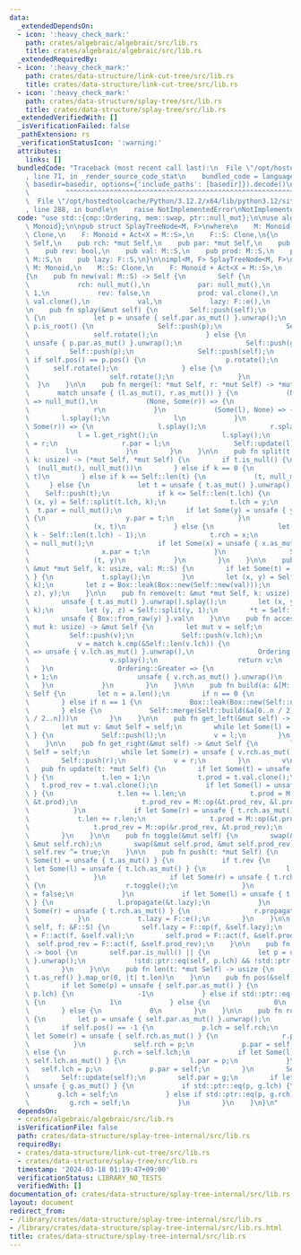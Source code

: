 ```yaml
---
data:
  _extendedDependsOn:
  - icon: ':heavy_check_mark:'
    path: crates/algebraic/algebraic/src/lib.rs
    title: crates/algebraic/algebraic/src/lib.rs
  _extendedRequiredBy:
  - icon: ':heavy_check_mark:'
    path: crates/data-structure/link-cut-tree/src/lib.rs
    title: crates/data-structure/link-cut-tree/src/lib.rs
  - icon: ':heavy_check_mark:'
    path: crates/data-structure/splay-tree/src/lib.rs
    title: crates/data-structure/splay-tree/src/lib.rs
  _extendedVerifiedWith: []
  _isVerificationFailed: false
  _pathExtension: rs
  _verificationStatusIcon: ':warning:'
  attributes:
    links: []
  bundledCode: "Traceback (most recent call last):\n  File \"/opt/hostedtoolcache/Python/3.12.2/x64/lib/python3.12/site-packages/onlinejudge_verify/documentation/build.py\"\
    , line 71, in _render_source_code_stat\n    bundled_code = language.bundle(stat.path,\
    \ basedir=basedir, options={'include_paths': [basedir]}).decode()\n          \
    \         ^^^^^^^^^^^^^^^^^^^^^^^^^^^^^^^^^^^^^^^^^^^^^^^^^^^^^^^^^^^^^^^^^^^^^^^^^^^^^^^^^\n\
    \  File \"/opt/hostedtoolcache/Python/3.12.2/x64/lib/python3.12/site-packages/onlinejudge_verify/languages/rust.py\"\
    , line 288, in bundle\n    raise NotImplementedError\nNotImplementedError\n"
  code: "use std::{cmp::Ordering, mem::swap, ptr::null_mut};\n\nuse algebraic::{Act,\
    \ Monoid};\n\npub struct SplayTreeNode<M, F>\nwhere\n    M: Monoid,\n    M::S:\
    \ Clone,\n    F: Monoid + Act<X = M::S>,\n    F::S: Clone,\n{\n    pub lch: *mut\
    \ Self,\n    pub rch: *mut Self,\n    pub par: *mut Self,\n    pub len: usize,\n\
    \    pub rev: bool,\n    pub val: M::S,\n    pub prod: M::S,\n    pub prod_rev:\
    \ M::S,\n    pub lazy: F::S,\n}\n\nimpl<M, F> SplayTreeNode<M, F>\nwhere\n   \
    \ M: Monoid,\n    M::S: Clone,\n    F: Monoid + Act<X = M::S>,\n    F::S: Clone,\n\
    {\n    pub fn new(val: M::S) -> Self {\n        Self {\n            lch: null_mut(),\n\
    \            rch: null_mut(),\n            par: null_mut(),\n            len:\
    \ 1,\n            rev: false,\n            prod: val.clone(),\n            prod_rev:\
    \ val.clone(),\n            val,\n            lazy: F::e(),\n        }\n    }\n\
    \n    pub fn splay(&mut self) {\n        Self::push(self);\n        while !self.is_root()\
    \ {\n            let p = unsafe { self.par.as_mut() }.unwrap();\n            if\
    \ p.is_root() {\n                Self::push(p);\n                Self::push(self);\n\
    \                self.rotate();\n            } else {\n                let g =\
    \ unsafe { p.par.as_mut() }.unwrap();\n                Self::push(g);\n      \
    \          Self::push(p);\n                Self::push(self);\n               \
    \ if self.pos() == p.pos() {\n                    p.rotate();\n              \
    \      self.rotate();\n                } else {\n                    self.rotate();\n\
    \                    self.rotate();\n                }\n            }\n      \
    \  }\n    }\n\n    pub fn merge(l: *mut Self, r: *mut Self) -> *mut Self {\n \
    \       match unsafe { (l.as_mut(), r.as_mut()) } {\n            (None, None)\
    \ => null_mut(),\n            (None, Some(r)) => {\n                r.splay();\n\
    \                r\n            }\n            (Some(l), None) => {\n        \
    \        l.splay();\n                l\n            }\n            (Some(mut l),\
    \ Some(r)) => {\n                l.splay();\n                r.splay();\n    \
    \            l = l.get_right();\n                l.splay();\n                l.rch\
    \ = r;\n                r.par = l;\n                Self::update(l);\n       \
    \         l\n            }\n        }\n    }\n\n    pub fn split(t: *mut Self,\
    \ k: usize) -> (*mut Self, *mut Self) {\n        if t.is_null() {\n          \
    \  (null_mut(), null_mut())\n        } else if k == 0 {\n            (null_mut(),\
    \ t)\n        } else if k == Self::len(t) {\n            (t, null_mut())\n   \
    \     } else {\n            let t = unsafe { t.as_mut() }.unwrap();\n        \
    \    Self::push(t);\n            if k <= Self::len(t.lch) {\n                let\
    \ (x, y) = Self::split(t.lch, k);\n                t.lch = y;\n              \
    \  t.par = null_mut();\n                if let Some(y) = unsafe { y.as_mut() }\
    \ {\n                    y.par = t;\n                }\n                Self::update(t);\n\
    \                (x, t)\n            } else {\n                let (x, y) = Self::split(t.rch,\
    \ k - Self::len(t.lch) - 1);\n                t.rch = x;\n                t.par\
    \ = null_mut();\n                if let Some(x) = unsafe { x.as_mut() } {\n  \
    \                  x.par = t;\n                }\n                Self::update(t);\n\
    \                (t, y)\n            }\n        }\n    }\n\n    pub fn insert(t:\
    \ &mut *mut Self, k: usize, val: M::S) {\n        if let Some(t) = unsafe { t.as_mut()\
    \ } {\n            t.splay();\n        }\n        let (x, y) = Self::split(*t,\
    \ k);\n        let z = Box::leak(Box::new(Self::new(val)));\n        *t = Self::merge(Self::merge(x,\
    \ z), y);\n    }\n\n    pub fn remove(t: &mut *mut Self, k: usize) -> M::S {\n\
    \        unsafe { t.as_mut() }.unwrap().splay();\n        let (x, y) = Self::split(*t,\
    \ k);\n        let (y, z) = Self::split(y, 1);\n        *t = Self::merge(x, z);\n\
    \        unsafe { Box::from_raw(y) }.val\n    }\n\n    pub fn access(&mut self,\
    \ mut k: usize) -> &mut Self {\n        let mut v = self;\n        loop {\n  \
    \          Self::push(v);\n            Self::push(v.lch);\n            Self::push(v.rch);\n\
    \            v = match k.cmp(&Self::len(v.lch)) {\n                Ordering::Less\
    \ => unsafe { v.lch.as_mut() }.unwrap(),\n                Ordering::Equal => {\n\
    \                    v.splay();\n                    return v;\n             \
    \   }\n                Ordering::Greater => {\n                    k -= Self::len(v.lch)\
    \ + 1;\n                    unsafe { v.rch.as_mut() }.unwrap()\n             \
    \   }\n            }\n        }\n    }\n\n    pub fn build(a: &[M::S]) -> *mut\
    \ Self {\n        let n = a.len();\n        if n == 0 {\n            null_mut()\n\
    \        } else if n == 1 {\n            Box::leak(Box::new(Self::new(a[0].clone())))\n\
    \        } else {\n            Self::merge(Self::build(&a[0..n / 2]), Self::build(&a[n\
    \ / 2..n]))\n        }\n    }\n\n    pub fn get_left(&mut self) -> &mut Self {\n\
    \        let mut v: &mut Self = self;\n        while let Some(l) = unsafe { v.lch.as_mut()\
    \ } {\n            Self::push(l);\n            v = l;\n        }\n        v\n\
    \    }\n\n    pub fn get_right(&mut self) -> &mut Self {\n        let mut v: &mut\
    \ Self = self;\n        while let Some(r) = unsafe { v.rch.as_mut() } {\n    \
    \        Self::push(r);\n            v = r;\n        }\n        v\n    }\n\n \
    \   pub fn update(t: *mut Self) {\n        if let Some(t) = unsafe { t.as_mut()\
    \ } {\n            t.len = 1;\n            t.prod = t.val.clone();\n         \
    \   t.prod_rev = t.val.clone();\n            if let Some(l) = unsafe { t.lch.as_mut()\
    \ } {\n                t.len += l.len;\n                t.prod = M::op(&l.prod,\
    \ &t.prod);\n                t.prod_rev = M::op(&t.prod_rev, &l.prod_rev);\n \
    \           }\n            if let Some(r) = unsafe { t.rch.as_mut() } {\n    \
    \            t.len += r.len;\n                t.prod = M::op(&t.prod, &r.prod);\n\
    \                t.prod_rev = M::op(&r.prod_rev, &t.prod_rev);\n            }\n\
    \        }\n    }\n\n    pub fn toggle(&mut self) {\n        swap(&mut self.lch,\
    \ &mut self.rch);\n        swap(&mut self.prod, &mut self.prod_rev);\n       \
    \ self.rev ^= true;\n    }\n\n    pub fn push(t: *mut Self) {\n        if let\
    \ Some(t) = unsafe { t.as_mut() } {\n            if t.rev {\n                if\
    \ let Some(l) = unsafe { t.lch.as_mut() } {\n                    l.toggle();\n\
    \                }\n                if let Some(r) = unsafe { t.rch.as_mut() }\
    \ {\n                    r.toggle();\n                }\n                t.rev\
    \ = false;\n            }\n            if let Some(l) = unsafe { t.lch.as_mut()\
    \ } {\n                l.propagate(&t.lazy);\n            }\n            if let\
    \ Some(r) = unsafe { t.rch.as_mut() } {\n                r.propagate(&t.lazy);\n\
    \            }\n            t.lazy = F::e();\n        }\n    }\n\n    pub fn propagate(&mut\
    \ self, f: &F::S) {\n        self.lazy = F::op(f, &self.lazy);\n        self.val\
    \ = F::act(f, &self.val);\n        self.prod = F::act(f, &self.prod);\n      \
    \  self.prod_rev = F::act(f, &self.prod_rev);\n    }\n\n    pub fn is_root(&self)\
    \ -> bool {\n        self.par.is_null() || {\n            let p = unsafe { self.par.as_mut()\
    \ }.unwrap();\n            !std::ptr::eq(self, p.lch) && !std::ptr::eq(self, p.rch)\n\
    \        }\n    }\n\n    pub fn len(t: *mut Self) -> usize {\n        unsafe {\
    \ t.as_ref() }.map_or(0, |t| t.len)\n    }\n\n    pub fn pos(&self) -> i32 {\n\
    \        if let Some(p) = unsafe { self.par.as_mut() } {\n            if std::ptr::eq(self,\
    \ p.lch) {\n                -1\n            } else if std::ptr::eq(self, p.rch)\
    \ {\n                1\n            } else {\n                0\n            }\n\
    \        } else {\n            0\n        }\n    }\n\n    pub fn rotate(&mut self)\
    \ {\n        let p = unsafe { self.par.as_mut() }.unwrap();\n        let g = p.par;\n\
    \        if self.pos() == -1 {\n            p.lch = self.rch;\n            if\
    \ let Some(r) = unsafe { self.rch.as_mut() } {\n                r.par = p;\n \
    \           }\n            self.rch = p;\n            p.par = self;\n        }\
    \ else {\n            p.rch = self.lch;\n            if let Some(l) = unsafe {\
    \ self.lch.as_mut() } {\n                l.par = p;\n            }\n         \
    \   self.lch = p;\n            p.par = self;\n        }\n        Self::update(p);\n\
    \        Self::update(self);\n        self.par = g;\n        if let Some(g) =\
    \ unsafe { g.as_mut() } {\n            if std::ptr::eq(p, g.lch) {\n         \
    \       g.lch = self;\n            } else if std::ptr::eq(p, g.rch) {\n      \
    \          g.rch = self;\n            }\n        }\n    }\n}\n"
  dependsOn:
  - crates/algebraic/algebraic/src/lib.rs
  isVerificationFile: false
  path: crates/data-structure/splay-tree-internal/src/lib.rs
  requiredBy:
  - crates/data-structure/link-cut-tree/src/lib.rs
  - crates/data-structure/splay-tree/src/lib.rs
  timestamp: '2024-03-18 01:19:47+09:00'
  verificationStatus: LIBRARY_NO_TESTS
  verifiedWith: []
documentation_of: crates/data-structure/splay-tree-internal/src/lib.rs
layout: document
redirect_from:
- /library/crates/data-structure/splay-tree-internal/src/lib.rs
- /library/crates/data-structure/splay-tree-internal/src/lib.rs.html
title: crates/data-structure/splay-tree-internal/src/lib.rs
---
```

